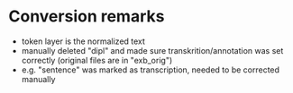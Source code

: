 ﻿Conversion remarks
==================

- token layer is the normalized text
- manually deleted "dipl" and made sure transkrition/annotation was set correctly (original files are in "exb_orig")
- e.g. "sentence" was marked as transcription, needed to be corrected manually
